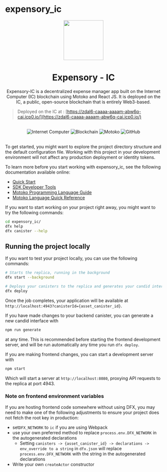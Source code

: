 # expensory_ic

<p align="center">
  <img src="src/expensory_ic_frontend/assets/logo.png" align="center" width="128" height="128" />
<p>

<h1 align="center">Expensory - IC</h1>

<p align="center">
Expensory-IC is a decentralized expense manager app built on the Internet Computer (IC) blockchain using Motoko and React JS. It is deployed on the IC, a public, open-source blockchain that is entirely Web3-based.
</p>

> Deployed on the IC at :  [https://zdal6-caaaa-aaaam-abw6q-cai.icp0.io/](https://zdal6-caaaa-aaaam-abw6q-cai.icp0.io/)

<br>
<div align="center">

  <img alt="Internet Computer" src="https://img.shields.io/badge/Internet_COmputer-2c2880?style=for-the-badge&logo=internetcomputer&logoColor=purple">
  <img alt="Blockchain" src="https://img.shields.io/badge/Blockchain-370b63?style=for-the-badge&logo=bitcoin&logoColor=yellow">
  <img alt="Motoko" src="https://img.shields.io/badge/Motoko-a9a7cf?style=for-the-badge&logo=ethereum&logoColor=white">
    <img alt="GitHub" src="https://img.shields.io/github/license/deveshp007/DormDynamo?style=for-the-badge">
  </a>
</div>

<br>

To get started, you might want to explore the project directory structure and the default configuration file. Working with this project in your development environment will not affect any production deployment or identity tokens.

To learn more before you start working with expensory_ic, see the following documentation available online:

- [Quick Start](https://internetcomputer.org/docs/current/developer-docs/setup/deploy-locally)
- [SDK Developer Tools](https://internetcomputer.org/docs/current/developer-docs/setup/install)
- [Motoko Programming Language Guide](https://internetcomputer.org/docs/current/motoko/main/motoko)
- [Motoko Language Quick Reference](https://internetcomputer.org/docs/current/motoko/main/language-manual)

If you want to start working on your project right away, you might want to try the following commands:

```bash
cd expensory_ic/
dfx help
dfx canister --help
```

## Running the project locally

If you want to test your project locally, you can use the following commands:

```bash
# Starts the replica, running in the background
dfx start --background

# Deploys your canisters to the replica and generates your candid interface
dfx deploy
```

Once the job completes, your application will be available at `http://localhost:4943?canisterId={asset_canister_id}`.

If you have made changes to your backend canister, you can generate a new candid interface with

```bash
npm run generate
```

at any time. This is recommended before starting the frontend development server, and will be run automatically any time you run `dfx deploy`.

If you are making frontend changes, you can start a development server with

```bash
npm start
```

Which will start a server at `http://localhost:8080`, proxying API requests to the replica at port 4943.

### Note on frontend environment variables

If you are hosting frontend code somewhere without using DFX, you may need to make one of the following adjustments to ensure your project does not fetch the root key in production:

- set`DFX_NETWORK` to `ic` if you are using Webpack
- use your own preferred method to replace `process.env.DFX_NETWORK` in the autogenerated declarations
  - Setting `canisters -> {asset_canister_id} -> declarations -> env_override to a string` in `dfx.json` will replace `process.env.DFX_NETWORK` with the string in the autogenerated declarations
- Write your own `createActor` constructor
